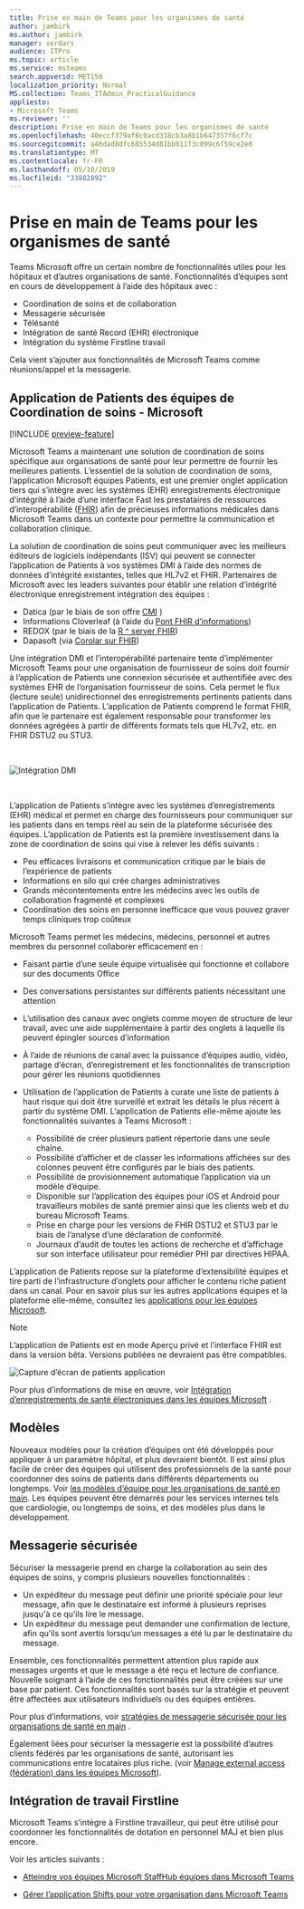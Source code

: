```yaml
---
title: Prise en main de Teams pour les organismes de santé
author: jambirk
ms.author: jambirk
manager: serdars
audience: ITPro
ms.topic: article
ms.service: msteams
search.appverid: MET150
localization_priority: Normal
MS.collection: Teams_ITAdmin_PracticalGuidance
appliesto:
- Microsoft Teams
ms.reviewer: ''
description: Prise en main de Teams pour les organismes de santé
ms.openlocfilehash: 40eccf379af8c0acd318cb3a8b1b647357f6cf7c
ms.sourcegitcommit: a46dad8dfc685534d81bb011f3c099c6f59ce2e0
ms.translationtype: MT
ms.contentlocale: fr-FR
ms.lasthandoff: 05/10/2019
ms.locfileid: "33882892"
---
```

# <a name="get-started-with-teams-for-healthcare-organizations"></a>Prise en main de Teams pour les organismes de santé

Teams Microsoft offre un certain nombre de fonctionnalités utiles pour les hôpitaux et d’autres organisations de santé. Fonctionnalités d’équipes sont en cours de développement à l’aide des hôpitaux avec :

- Coordination de soins et de collaboration
- Messagerie sécurisée
- Télésanté
- Intégration de santé Record (EHR) électronique 
- Intégration du système Firstline travail 

Cela vient s’ajouter aux fonctionnalités de Microsoft Teams comme réunions/appel et la messagerie. 

## <a name="care-coordination---microsoft-teams-patients-app"></a>Application de Patients des équipes de Coordination de soins - Microsoft

[!INCLUDE [preview-feature](../../includes/preview-feature.md)]

Microsoft Teams a maintenant une solution de coordination de soins spécifique aux organisations de santé pour leur permettre de fournir les meilleures patients. L’essentiel de la solution de coordination de soins, l’application Microsoft équipes Patients, est une premier onglet application tiers qui s’intègre avec les systèmes (EHR) enregistrements électronique d’intégrité à l’aide d’une interface Fast les prestataires de ressources d’interopérabilité ([FHIR](https://www.hl7.org/fhir/)) afin de précieuses informations médicales dans Microsoft Teams dans un contexte pour permettre la communication et collaboration clinique.  

La solution de coordination de soins peut communiquer avec les meilleurs éditeurs de logiciels indépendants (ISV) qui peuvent se connecter l’application de Patients à vos systèmes DMI à l’aide des normes de données d’intégrité existantes, telles que HL7v2 et FHIR. Partenaires de Microsoft avec les leaders suivantes pour établir une relation d’intégrité électronique enregistrement intégration des équipes :

- Datica (par le biais de son offre [CMI](https://datica.com/compliant-managed-integration/) )
- Informations Cloverleaf (à l’aide du [Pont FHIR d’informations](https://pages.infor.com/hcl-infor-fhir-bridge-brochure.html))
- REDOX (par le biais de la [R ^ server FHIR](https://www.redoxengine.com/fhir/))
- Dapasoft (via [Corolar sur FHIR](https://www.dapasoft.com/corolar-fhir-server-for-microsoft-teams/))

Une intégration DMI et l’interopérabilité partenaire tente d’implémenter Microsoft Teams pour une organisation de fournisseur de soins doit fournir à l’application de Patients une connexion sécurisée et authentifiée avec des systèmes EHR de l’organisation fournisseur de soins. Cela permet le flux (lecture seule) unidirectionnel des enregistrements pertinents patients dans l’application de Patients. L’application de Patients comprend le format FHIR, afin que le partenaire est également responsable pour transformer les données agrégées à partir de différents formats tels que HL7v2, etc. en FHIR DSTU2 ou STU3.

<br>

![Intégration DMI](../../media/ehr-1.png)

<br>

L’application de Patients s’intègre avec les systèmes d’enregistrements (EHR) médical et permet en charge des fournisseurs pour communiquer sur les patients dans en temps réel au sein de la plateforme sécurisée des équipes. L’application de Patients est la première investissement dans la zone de coordination de soins qui vise à relever les défis suivants :

- Peu efficaces livraisons et communication critique par le biais de l’expérience de patients
- Informations en silo qui crée charges administratives
- Grands mécontentements entre les médecins avec les outils de collaboration fragmenté et complexes
- Coordination des soins en personne inefficace que vous pouvez graver temps cliniques trop coûteux

Microsoft Teams permet les médecins, médecins, personnel et autres membres du personnel collaborer efficacement en :

- Faisant partie d’une seule équipe virtualisée qui fonctionne et collabore sur des documents Office
- Des conversations persistantes sur différents patients nécessitant une attention
- L’utilisation des canaux avec onglets comme moyen de structure de leur travail, avec une aide supplémentaire à partir des onglets à laquelle ils peuvent épingler sources d’information
- À l’aide de réunions de canal avec la puissance d’équipes audio, vidéo, partage d’écran, d’enregistrement et les fonctionnalités de transcription pour gérer les réunions quotidiennes
- Utilisation de l’application de Patients à curate une liste de patients à haut risque qui doit être surveillé et extrait les détails le plus récent à partir du système DMI. L’application de Patients elle-même ajoute les fonctionnalités suivantes à Teams Microsoft :

    - Possibilité de créer plusieurs patient répertorie dans une seule chaîne.
    - Possibilité d’afficher et de classer les informations affichées sur des colonnes peuvent être configurés par le biais des patients.
    - Possibilité de provisionnement automatique l’application via un modèle d’équipe.
    - Disponible sur l’application des équipes pour iOS et Android pour travailleurs mobiles de santé premier ainsi que les clients web et du bureau Microsoft Teams.
    - Prise en charge pour les versions de FHIR DSTU2 et STU3 par le biais de l’analyse d’une déclaration de conformité.
    - Journaux d’audit de toutes les actions de recherche et d’affichage sur son interface utilisateur pour remédier PHI par directives HIPAA.

L’application de Patients repose sur la plateforme d’extensibilité équipes et tire parti de l’infrastructure d’onglets pour afficher le contenu riche patient dans un canal. Pour en savoir plus sur les autres applications équipes et la plateforme elle-même, consultez les [applications pour les équipes Microsoft](/microsoftteams/platform/concepts/apps/apps-overview).  

> [!NOTE]
> L’application de Patients est en mode Aperçu privé et l’interface FHIR est dans la version bêta. Versions publiées ne devraient pas être compatibles.

![Capture d’écran de patients application](../../media/ehr-2.png)

Pour plus d’informations de mise en œuvre, voir [Intégration d’enregistrements de santé électroniques dans les équipes Microsoft](patients-app.md) .

## <a name="templates"></a>Modèles

Nouveaux modèles pour la création d’équipes ont été développés pour appliquer à un paramètre hôpital, et plus devraient bientôt. Il est ainsi plus facile de créer des équipes qui utilisent des professionnels de la santé pour coordonner des soins de patients dans différents départements ou longtemps. Voir [les modèles d’équipe pour les organisations de santé en main](healthcare-templates.md). Les équipes peuvent être démarrés pour les services internes tels que cardiologie, ou longtemps de soins, et des modèles plus dans le développement.

## <a name="secure-messaging"></a>Messagerie sécurisée

Sécuriser la messagerie prend en charge la collaboration au sein des équipes de soins, y compris plusieurs nouvelles fonctionnalités :

- Un expéditeur du message peut définir une priorité spéciale pour leur message, afin que le destinataire est informé à plusieurs reprises jusqu'à ce qu’ils lire le message.
- Un expéditeur du message peut demander une confirmation de lecture, afin qu’ils sont avertis lorsqu’un messages a été lu par le destinataire du message.


Ensemble, ces fonctionnalités permettent attention plus rapide aux messages urgents et que le message a été reçu et lecture de confiance. Nouvelle soignant à l’aide de ces fonctionnalités peut être créées sur une base par patient. Ces fonctionnalités sont basés sur la stratégie et peuvent être affectées aux utilisateurs individuels ou des équipes entières.

Pour plus d’informations, voir [stratégies de messagerie sécurisée pour les organisations de santé en main](messaging-policies-hc.md) .

Également liées pour sécuriser la messagerie est la possibilité d’autres clients fédérés par les organisations de santé, autorisant les communications entre locataires plus riche. (voir [Manage external access (fédération) dans les équipes Microsoft](../../manage-external-access.md)).

## <a name="firstline-worker-integration"></a>Intégration de travail Firstline

Microsoft Teams s’intègre à Firstline travailleur, qui peut être utilisé pour coordonner les fonctionnalités de dotation en personnel MAJ et bien plus encore.

 Voir les articles suivants :

- [Atteindre vos équipes Microsoft StaffHub équipes dans Microsoft Teams](../shifts/move-staffhub-teams-to-shifts-in-teams.md)

- [Gérer l’application Shifts pour votre organisation dans Microsoft Teams](../shifts/manage-the-shifts-app-for-your-organization-in-teams.md)
